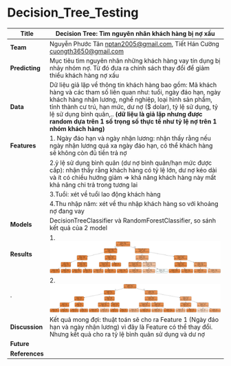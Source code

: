 # Decision_Tree_Testing

| **Title**      | Decision Tree: Tìm nguyên nhân khách hàng bị nợ xấu|
| ---------- |-------------------|
| **Team**       | Nguyễn Phước Tân <nptan2005@gmail.com>, Tiết Hán Cường <cuongth3650@gmail.com>|
| **Predicting** | Mục tiêu tìm nguyên nhân những khách hàng vay tín dụng bị nhảy nhóm nợ. Từ đó đưa ra chính sách thay đổi để giảm thiểu khách hàng nợ xấu|
| **Data**       | Dữ liệu giả lặp về thông tin khách hàng bao gồm: Mã khách hàng và các tham số liên quan như: tuổi, ngày đáo hạn, ngày khách hàng nhận lương, nghề nghiệp, loại hình sản phẩm, tỉnh thành cư trú, hạn mức, dư nợ ($ dolar), tỷ lệ sử dụng, tỷ lệ sử dụng bình quân,.. **(dữ liệu là giả lặp nhưng được random dựa trên 1 số trọng số thực tế như tỷ lệ nợ trên 1 nhóm khách hàng)**|
| **Features**   |1. Ngày đáo hạn và ngày nhận lương: nhận thấy rằng nếu ngày nhận lương quá xa ngày đáo hạn, có thể khách hàng sẽ không còn đủ tiền trả nợ|
|                |2.ỷ lệ sử dụng bình quân (dư nợ bình quân/hạn mức được cấp): nhận thấy rằng khách hàng có tỷ lệ lớn, dư nợ kéo dài và ít có chiều hướng giảm => khả năng khách hàng này mất khả năng chi trả trong tương lai|
|                |3.Tuổi: xét về tuổi lao động khách hàng|
|                |4.Thu nhập năm: xét về thu nhập khách hàng so với khoảng nợ đang vay|
| **Models**     | DecisionTreeClassifier và RandomForestClassifier, so sánh kết quả của 2 model|
| **Results**    | 1.![DecisionTreeClassifier](DecisionTreeClassifier.png)|
|.               | 2.![DecisionTreeClassifier](RandomForestClassifier_2.png) |
| **Discussion** | Kết quả mong đợi: thuật toán sẽ cho ra Feature 1 (Ngày đáo hạn và ngày nhận lương) vì đây là Feature có thể thay đổi. Nhưng kết quả cho ra tỷ lệ bình quân sử dụng và dư nợ |
| **Future**     ||
|**References**  ||

